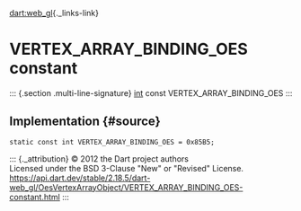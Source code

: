 [dart:web\_gl](../../dart-web_gl/dart-web_gl-library){._links-link}

VERTEX\_ARRAY\_BINDING\_OES constant
====================================

::: {.section .multi-line-signature}
[int](../../dart-core/int-class) const VERTEX\_ARRAY\_BINDING\_OES
:::

Implementation {#source}
--------------

``` {.language-dart data-language="dart"}
static const int VERTEX_ARRAY_BINDING_OES = 0x85B5;
```

::: {._attribution}
© 2012 the Dart project authors\
Licensed under the BSD 3-Clause \"New\" or \"Revised\" License.\
<https://api.dart.dev/stable/2.18.5/dart-web_gl/OesVertexArrayObject/VERTEX_ARRAY_BINDING_OES-constant.html>
:::
